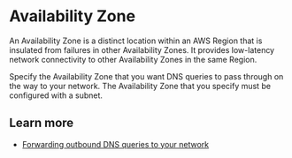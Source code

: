 # Availability Zone<a name="resolver-outbound-endpoint-ip-addresses-az"></a>

An Availability Zone is a distinct location within an AWS Region that is insulated from failures in other Availability Zones\. It provides low\-latency network connectivity to other Availability Zones in the same Region\. 

Specify the Availability Zone that you want DNS queries to pass through on the way to your network\. The Availability Zone that you specify must be configured with a subnet\. 

## Learn more<a name="resolver-outbound-endpoint-ip-addresses-az-learn-more"></a>
+ [Forwarding outbound DNS queries to your network](https://docs.aws.amazon.com/Route53/latest/DeveloperGuide/resolver-forwarding-outbound-queries.html)